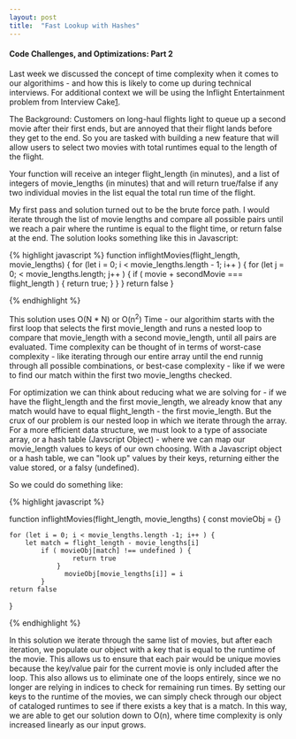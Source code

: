 ```yaml
---
layout: post
title:  "Fast Lookup with Hashes"
---
```


#### Code Challenges, and Optimizations: Part 2

Last week we discussed the concept of time complexity when it comes to our algorithims - and how this is likely to come up during technical interviews.  For additional context we will be using the Inflight Entertainment problem from Interview Cake[1].  

The Background: Customers on long-haul flights light to queue up a second movie after their first ends, but are annoyed that their flight lands before they get to the end.  So you are tasked with building a new feature that will allow users to select two movies with total runtimes equal to the length of the flight.  

Your function will receive an integer flight_length (in minutes), and a list of integers of movie_lengths (in minutes) that and will return true/false if any two individual movies in the list equal the total run time of the flight.  

My first pass and solution turned out to be the brute force path. I would iterate through the list of movie lengths and compare all possible pairs until we reach a pair where the runtime is equal to the flight time, or return false at the end.  The solution looks something like this in Javascript:



{% highlight javascript %}
function inflightMovies(flight_length, movie_lengths) {
    for (let i = 0; i < movie_lengths.length - 1; i++ ) {
        for (let j = 0; < movie_lengths.length; j++ ) {
            if ( movie + secondMovie === flight_length ) {
                return true;
            }
        }
    }
    return false
}

{% endhighlight %}

This solution uses O(N * N) or O(n<sup>2</sup>) Time - our algorithim starts with the first loop that selects the first movie_length and runs a nested loop to compare that movie_length with a second movie_length, until all pairs are evaluated. Time complexity can be thought of in terms of worst-case complexity - like iterating through our entire array until the end runnig through all possible combinations, or best-case complexity - like if we were to find our match within the first two movie_lengths checked.  

For optimization we can think about reducing what we are solving for - if we have the flight_length and the first movie_length, we already know that any match would have to equal flight_length - the first movie_length.  But the crux of our problem is our nested loop in which we iterate through the array.  For a more efficient data structure, we must look to a type of associate array, or a hash table (Javscript Object) - where we can map our movie_length values to keys of our own choosing.  With a Javascript object or a hash table, we can "look up" values by their keys, returning either the value stored, or a falsy (undefined). 

So we could do something like: 

{% highlight javascript %}

function inflightMovies(flight_length, movie_lengths) {
    const movieObj = {}

    for (let i = 0; i < movie_lengths.length -1; i++ ) {
        let match = flight_length - movie_lengths[i]
            if ( movieObj[match] !== undefined ) {
                    return true
                }
                  movieObj[movie_lengths[i]] = i
            }
    return false
}


{% endhighlight %}


In this solution we iterate through the same list of movies, but after each iteration, we populate our object with a key that is equal to the runtime of the movie.  This allows us to ensure that each pair would be unique movies because the key/value pair for the current movie is only included after the loop.  This also allows us to eliminate one of the loops entirely, since we no longer are relying in indices to check for remaining run times.  By setting our keys to the runtime of the movies, we can simply check through our object of cataloged runtimes to see if there exists a key that is a match.  In this way, we are able to get our solution down to O(n), where time complexity is only increased linearly as our input grows.  
 





[1]: https://www.interviewcake.com/question/python/inflight-entertainment?course=fc1&section=hashing-and-hash-tables